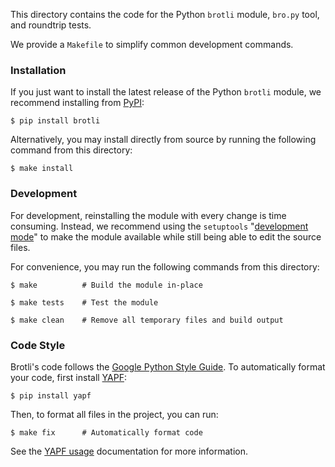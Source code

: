 This directory contains the code for the Python `brotli` module,
`bro.py` tool, and roundtrip tests.

We provide a `Makefile` to simplify common development commands.

### Installation

If you just want to install the latest release of the Python `brotli`
module, we recommend installing from [PyPI][]:

    $ pip install brotli

Alternatively, you may install directly from source by running the
following command from this directory:

    $ make install

### Development

For development, reinstalling the module with every change is time
consuming.  Instead, we recommend using the `setuptools`
"[development mode][]" to make the module available while still being
able to edit the source files.

For convenience, you may run the following commands from this directory:

    $ make          # Build the module in-place
   
    $ make tests    # Test the module

    $ make clean    # Remove all temporary files and build output

### Code Style

Brotli's code follows the [Google Python Style Guide][].  To
automatically format your code, first install [YAPF][]:

    $ pip install yapf

Then, to format all files in the project, you can run:

    $ make fix      # Automatically format code

See the [YAPF usage][] documentation for more information.


[PyPI]: https://pypi.org/project/Brotli/
[development mode]: https://setuptools.readthedocs.io/en/latest/setuptools.html#development-mode
[Google Python Style Guide]: https://google.github.io/styleguide/pyguide.html
[YAPF]: https://github.com/google/yapf
[YAPF usage]: https://github.com/google/yapf#usage
